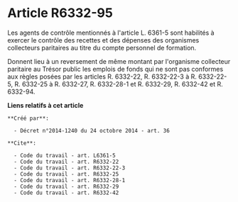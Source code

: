 # Article R6332-95

Les agents de contrôle mentionnés à l'article L. 6361-5 sont habilités à exercer le contrôle des recettes et des dépenses des
organismes collecteurs paritaires au titre du compte personnel de formation. 

Donnent lieu à un reversement de même montant par l'organisme collecteur paritaire au Trésor public les emplois de fonds qui
ne sont pas conformes aux règles posées par les articles R. 6332-22, 
R. 6332-22-3 à R. 6332-22-5, R. 6332-25 à R. 6332-27, R. 6332-28-1 et R. 6332-29, 
R. 6332-42 et R. 6332-94.

**Liens relatifs à cet article**

	**Créé par**:

	  - Décret n°2014-1240 du 24 octobre 2014 - art. 36

	**Cite**:

	  - Code du travail - art. L6361-5
	  - Code du travail - art. R6332-22
	  - Code du travail - art. R6332-22-3
	  - Code du travail - art. R6332-25
	  - Code du travail - art. R6332-28-1
	  - Code du travail - art. R6332-29
	  - Code du travail - art. R6332-42
